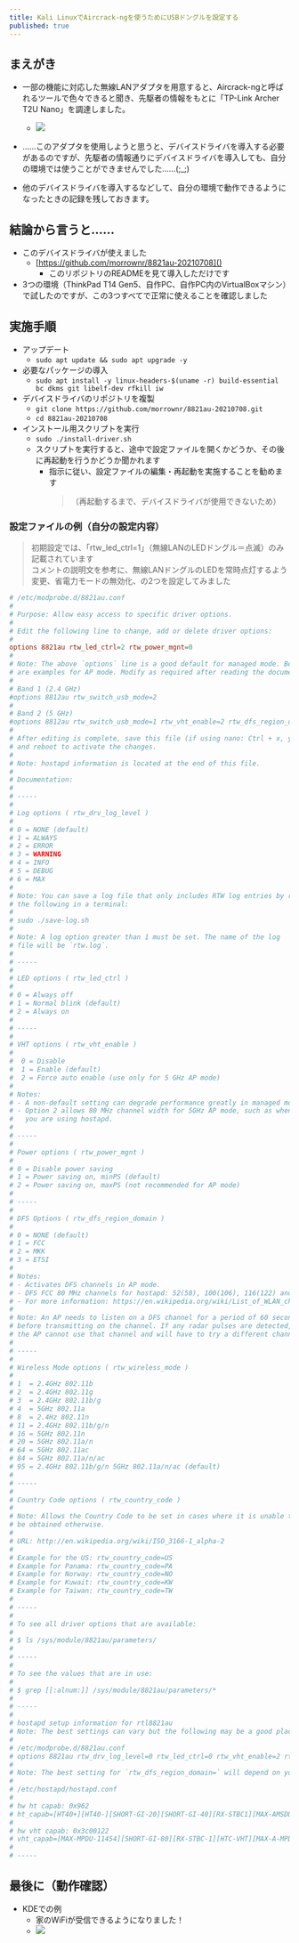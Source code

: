 ```yaml
---
title: Kali LinuxでAircrack-ngを使うためにUSBドングルを設定する
published: true
---
```


## まえがき
- 一部の機能に対応した無線LANアダプタを用意すると、Aircrack-ngと呼ばれるツールで色々できると聞き、先駆者の情報をもとに「TP-Link Archer T2U Nano」を調達しました。
    - ![](/blog/assets/images/oi5qX_4i.jpeg)
    
- ……このアダプタを使用しようと思うと、デバイスドライバを導入する必要があるのですが、先駆者の情報通りにデバイスドライバを導入しても、自分の環境では使うことができませんでした……(;_;)

- 他のデバイスドライバを導入するなどして、自分の環境で動作できるようになったときの記録を残しておきます。

## 結論から言うと……
- このデバイスドライバが使えました
    - [https://github.com/morrownr/8821au-20210708]()
        - このリポジトリのREADMEを見て導入しただけです
- 3つの環境（ThinkPad T14 Gen5、自作PC、自作PC内のVirtualBoxマシン）で試したのですが、この3つすべてで正常に使えることを確認しました

## 実施手順
- アップデート
    - `sudo apt update && sudo apt upgrade -y`
- 必要なパッケージの導入
    - `sudo apt install -y linux-headers-$(uname -r) build-essential bc dkms git libelf-dev rfkill iw`
- デバイスドライバのリポジトリを複製
    - `git clone https://github.com/morrownr/8821au-20210708.git`
    - `cd 8821au-20210708`
- インストール用スクリプトを実行
    - `sudo ./install-driver.sh`
    - スクリプトを実行すると、途中で設定ファイルを開くかどうか、その後に再起動を行うかどうか聞かれます
        - 指示に従い、設定ファイルの編集・再起動を実施することを勧めます
            > （再起動するまで、デバイスドライバが使用できないため）

### 設定ファイルの例（自分の設定内容）
> 初期設定では、「rtw_led_ctrl=1」（無線LANのLEDドングル＝点滅）のみ記載されています  
> コメントの説明文を参考に、無線LANドングルのLEDを常時点灯するよう変更、省電力モードの無効化、の2つを設定してみました
```conf
# /etc/modprobe.d/8821au.conf
#
# Purpose: Allow easy access to specific driver options.
#
# Edit the following line to change, add or delete driver options:
#
options 8821au rtw_led_ctrl=2 rtw_power_mgnt=0
#
# Note: The above `options` line is a good default for managed mode. Below
# are examples for AP mode. Modify as required after reading the documentation:
#
# Band 1 (2.4 GHz)
#options 8812au rtw_switch_usb_mode=2
#
# Band 2 (5 GHz)
#options 8812au rtw_switch_usb_mode=1 rtw_vht_enable=2 rtw_dfs_region_domain=1 rtw_country_code=US
#
# After editing is complete, save this file (if using nano: Ctrl + x, y, Enter)
# and reboot to activate the changes.
#
# Note: hostapd information is located at the end of this file.
#
# Documentation:
#
# -----
#
# Log options ( rtw_drv_log_level )
#
# 0 = NONE (default)
# 1 = ALWAYS
# 2 = ERROR
# 3 = WARNING
# 4 = INFO
# 5 = DEBUG
# 6 = MAX
#
# Note: You can save a log file that only includes RTW log entries by running
# the following in a terminal:
#
# sudo ./save-log.sh
#
# Note: A log option greater than 1 must be set. The name of the log
# file will be `rtw.log`.
#
# -----
#
# LED options ( rtw_led_ctrl )
#
# 0 = Always off
# 1 = Normal blink (default)
# 2 = Always on
#
# -----
#
# VHT options ( rtw_vht_enable )
#
#  0 = Disable
#  1 = Enable (default)
#  2 = Force auto enable (use only for 5 GHz AP mode)
#
# Notes:
# - A non-default setting can degrade performance greatly in managed mode.
# - Option 2 allows 80 MHz channel width for 5GHz AP mode, such as when
#   you are using hostapd.
#
# -----
#
# Power options ( rtw_power_mgnt )
#
# 0 = Disable power saving
# 1 = Power saving on, minPS (default)
# 2 = Power saving on, maxPS (not recommended for AP mode)
#
# -----
#
# DFS Options ( rtw_dfs_region_domain )
#
# 0 = NONE (default)
# 1 = FCC
# 2 = MKK
# 3 = ETSI
#
# Notes:
# - Activates DFS channels in AP mode.
# - DFS FCC 80 MHz channels for hostapd: 52(58), 100(106), 116(122) and 132(138)
# - For more information: https://en.wikipedia.org/wiki/List_of_WLAN_channels
#
# Note: An AP needs to listen on a DFS channel for a period of 60 seconds
# before transmitting on the channel. If any radar pulses are detected,
# the AP cannot use that channel and will have to try a different channel.
#
# -----
#
# Wireless Mode options ( rtw_wireless_mode )
#
# 1  = 2.4GHz 802.11b
# 2  = 2.4GHz 802.11g
# 3  = 2.4GHz 802.11b/g
# 4  = 5GHz 802.11a
# 8  = 2.4Hz 802.11n
# 11 = 2.4GHz 802.11b/g/n
# 16 = 5GHz 802.11n
# 20 = 5GHz 802.11a/n
# 64 = 5GHz 802.11ac
# 84 = 5GHz 802.11a/n/ac
# 95 = 2.4GHz 802.11b/g/n 5GHz 802.11a/n/ac (default)
#
# -----
#
# Country Code options ( rtw_country_code )
#
# Note: Allows the Country Code to be set in cases where it is unable to
# be obtained otherwise.
#
# URL: http://en.wikipedia.org/wiki/ISO_3166-1_alpha-2
#
# Example for the US: rtw_country_code=US
# Example for Panama: rtw_country_code=PA
# Example for Norway: rtw_country_code=NO
# Example for Kuwait: rtw_country_code=KW
# Example for Taiwan: rtw_country_code=TW
#
# -----
#
# To see all driver options that are available:
#
# $ ls /sys/module/8821au/parameters/
#
# -----
#
# To see the values that are in use:
#
# $ grep [[:alnum:]] /sys/module/8821au/parameters/*
#
# -----
#
# hostapd setup information for rtl8821au
# Note: The best settings can vary but the following may be a good place to start.
#
# /etc/modprobe.d/8821au.conf
# options 8821au rtw_drv_log_level=0 rtw_led_ctrl=0 rtw_vht_enable=2 rtw_power_mgnt=1 rtw_dfs_region_domain=1
#
# Note: The best setting for `rtw_dfs_region_domain=` will depend on your location.
#
# /etc/hostapd/hostapd.conf
#
# hw ht capab: 0x962
# ht_capab=[HT40+][HT40-][SHORT-GI-20][SHORT-GI-40][RX-STBC1][MAX-AMSDU-7935]
#
# hw vht capab: 0x3c00122
# vht_capab=[MAX-MPDU-11454][SHORT-GI-80][RX-STBC-1][HTC-VHT][MAX-A-MPDU-LEN-EXP7]
#
# -----
```

## 最後に（動作確認）
- KDEでの例
    - 家のWiFiが受信できるようになりました！
    - ![](/blog/assets/images/Screenshot_20240825_222317.png)